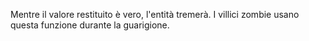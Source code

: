 Mentre il valore restituito è vero, l'entità tremerà. I villici zombie usano questa funzione durante la guarigione.
